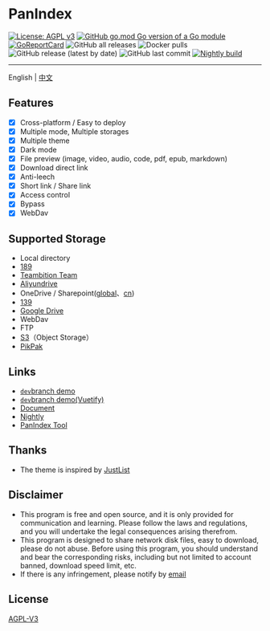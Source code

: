 # PanIndex
[![License: AGPL v3](https://img.shields.io/badge/License-AGPL_v3-blue.svg)](https://www.gnu.org/licenses/agpl-3.0)
[![GitHub go.mod Go version of a Go module](https://img.shields.io/github/go-mod/go-version/libsgh/PanIndex.svg)](https://github.com/libsgh/PanIndex)
[![GoReportCard](https://goreportcard.com/badge/github.com/libsgh/PanIndex)](https://goreportcard.com/report/github.com/libsgh/PanIndex)
![GitHub all releases](https://img.shields.io/github/downloads/libsgh/PanIndex/total)
![Docker pulls](https://img.shields.io/docker/pulls/iicm/pan-index?color=%2348BB78&logo=docker&label=pulls)
![GitHub release (latest by date)](https://img.shields.io/github/v/release/libsgh/PanIndex)
![GitHub last commit](https://img.shields.io/github/last-commit/libsgh/PanIndex)
[![Nightly build](https://github.com/libsgh/PanIndex/actions/workflows/nightly-build.yml/badge.svg)](https://github.com/libsgh/PanIndex/actions/workflows/nightly-build.yml)

---
English | [中文](https://github.com/libsgh/PanIndex/blob/dev/README_ZH.md)

## Features
- [x] Cross-platform / Easy to deploy
- [x] Multiple mode, Multiple storages
- [x] Multiple theme
- [x] Dark mode
- [x] File preview (image, video, audio, code, pdf, epub, markdown)
- [x] Download direct link
- [x] Anti-leech
- [x] Short link / Share link
- [x] Access control
- [x] Bypass
- [x] WebDav

## Supported Storage
- Local directory
- [189](https://cloud.189.cn/)
- [Teambition Team](https://www.teambition.com/)
- [Aliyundrive](https://www.aliyundrive.com/)
- OneDrive / Sharepoint([global](https://www.office.com/)、[cn](https://portal.partner.microsoftonline.cn/))
- [139](https://yun.139.com/)
- [Google Drive](https://drive.google.com/)
- WebDav
- FTP
- [S3](https://aws.amazon.com/s3/)（Object Storage）
- [PikPak](https://mypikpak.com "https://mypikpak.com")

## Links
- [`dev`branch demo](https://t1.noki.icu "https://t1.noki.icu")
- [`dev`branch demo(Vuetify)](https://t2.noki.icu "https://t2.noki.icu")
- [Document](https://docs.noki.icu)
- [Nightly](https://nightly.link/px-org/PanIndex/workflows/nightly-build/dev)
- [PanIndex Tool](https://pt.noki.icu/)

## Thanks
- The theme is inspired by [JustList](https://github.com/txperl/JustList)

## Disclaimer
- This program is free and open source, and it is only provided for communication and learning. Please follow the laws and regulations, and you will undertake the legal consequences arising therefrom.
- This program is designed to share network disk files, easy to download, please do not abuse. Before using this program, you should understand and bear the corresponding risks, including but not limited to account banned, download speed limit, etc.
- If there is any infringement, please notify by [email]((mailto:ponbous@gmail.com))

## License
[AGPL-V3](https://github.com/libsgh/PanIndex/blob/main/LICENSE)